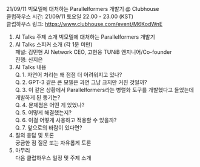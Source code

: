 21/09/11 빅모델에 대처하는 Parallelformers 개발기 @ Clubhouse    
클럽하우스 시간: 21/09/11 토요일 22:00 - 23:00 (KST)    
클럽하우스 링크: https://www.clubhouse.com/event/M6KodWnE      
1. AI Talks 주제 소개
빅모델에 대처하는 Parallelformers 개발기
2. AI Talks 스피커 소개 (각 1분 미만)  
패널: 김민현 AI Network CEO, 고현웅 TUNiB 엔지니어/Co-founder  
진행: 신지은 
3. AI Talks 내용  
Q. 1. 자연어 처리는 왜 점점 더 어려워지고 있나?   
Q. 2. GPT-3 같은 큰 모델은 과연 그냥 크지만 커진 것일까?  
Q. 3. 이 같은 상황에서 Parallelformers라는 병렬화 도구를 개발했다고 들었는데 개발하게 된 동기는?  
Q. 4. 문제점은 어떤 게 있었나?  
Q. 5. 어떻게 해결했는지?  
Q. 6. 이걸 어떻게 사용하고 적용할 수 있을까?  
Q. 7. 앞으로의 바람이 있다면?  
4. 질의 응답 및 토론    
궁금한 점 질문 또는 자유롭게 토론    
5. 마무리  
다음 클럽하우스 일정 및 주제 소개  
